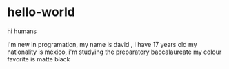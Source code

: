 # hello-world
hi humans

I'm new in  programation,  my name is david , i have 17 years old
my nationality is méxico, i'm studying the preparatory baccalaureate 
my colour favorite is matte black 
